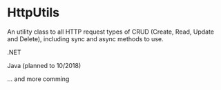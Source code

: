 # HttpUtils
An utility class to all HTTP request types of CRUD (Create, Read, Update and Delete), including sync and async methods to use.


.NET

Java (planned to 10/2018)


... and more comming
